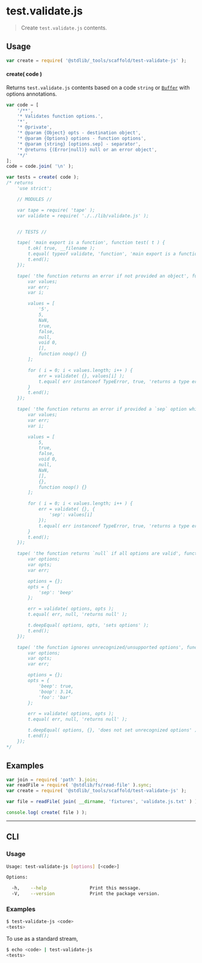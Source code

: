 # test.validate.js

> Create `test.validate.js` contents.

<!-- Section to include introductory text. Make sure to keep an empty line after the intro `section` element and another before the `/section` close. -->

<section class="intro">

</section>

<!-- /.intro -->

<!-- Package usage documentation. -->

<section class="usage">

## Usage

```javascript
var create = require( '@stdlib/_tools/scaffold/test-validate-js' );
```

#### create( code )

Returns `test.validate.js` contents based on a code `string` or [`Buffer`][@stdlib/buffer/ctor] with options annotations.

```javascript
var code = [
    '/**',
    '* Validates function options.',
    '*',
    '* @private',
    '* @param {Object} opts - destination object',
    '* @param {Options} options - function options',
    '* @param {string} [options.sep] - separator',
    '* @returns {(Error|null)} null or an error object',
    '*/'
];
code = code.join( '\n' );

var tests = create( code );
/* returns
    'use strict';

    // MODULES //

    var tape = require( 'tape' );
    var validate = require( './../lib/validate.js' );


    // TESTS //

    tape( 'main export is a function', function test( t ) {
        t.ok( true, __filename );
        t.equal( typeof validate, 'function', 'main export is a function' );
        t.end();
    });

    tape( 'the function returns an error if not provided an object', function test( t ) {
        var values;
        var err;
        var i;

        values = [
            '5',
            5,
            NaN,
            true,
            false,
            null,
            void 0,
            [],
            function noop() {}
        ];

        for ( i = 0; i < values.length; i++ ) {
            err = validate( {}, values[i] );
            t.equal( err instanceof TypeError, true, 'returns a type error when provided '+values[i] );
        }
        t.end();
    });

    tape( 'the function returns an error if provided a `sep` option which is not a string', function test( t ) {
        var values;
        var err;
        var i;

        values = [
            5,
            true,
            false,
            void 0,
            null,
            NaN,
            [],
            {},
            function noop() {}
        ];

        for ( i = 0; i < values.length; i++ ) {
            err = validate( {}, {
                'sep': values[i]
            });
            t.equal( err instanceof TypeError, true, 'returns a type error when provided '+values[i] );
        }
        t.end();
    });

    tape( 'the function returns `null` if all options are valid', function test( t ) {
        var options;
        var opts;
        var err;

        options = {};
        opts = {
            'sep': 'beep'
        };

        err = validate( options, opts );
        t.equal( err, null, 'returns null' );

        t.deepEqual( options, opts, 'sets options' );
        t.end();
    });

    tape( 'the function ignores unrecognized/unsupported options', function test( t ) {
        var options;
        var opts;
        var err;

        options = {};
        opts = {
            'beep': true,
            'boop': 3.14,
            'foo': 'bar'
        };

        err = validate( options, opts );
        t.equal( err, null, 'returns null' );

        t.deepEqual( options, {}, 'does not set unrecognized options' );
        t.end();
    });
*/
```

</section>

<!-- /.usage -->

<!-- Package usage notes. Make sure to keep an empty line after the `section` element and another before the `/section` close. -->

<section class="notes">

</section>

<!-- /.notes -->

<!-- Package usage examples. -->

<section class="examples">

## Examples

<!-- eslint no-undef: "error" -->

```javascript
var join = require( 'path' ).join;
var readFile = require( '@stdlib/fs/read-file' ).sync;
var create = require( '@stdlib/_tools/scaffold/test-validate-js' );

var file = readFile( join( __dirname, 'fixtures', 'validate.js.txt' ) );

console.log( create( file ) );
```

</section>

<!-- /.examples -->

<!-- Section for describing a command-line interface. -->

* * *

<section class="cli">

## CLI

<!-- CLI usage documentation. -->

<section class="usage">

### Usage

```bash
Usage: test-validate-js [options] [<code>]

Options:

  -h,    --help                Print this message.
  -V,    --version             Print the package version.
```

</section>

<!-- /.usage -->

<!-- CLI usage notes. Make sure to keep an empty line after the `section` element and another before the `/section` close. -->

<section class="notes">

</section>

<!-- /.notes -->

<!-- CLI usage examples. -->

<section class="examples">

### Examples

```bash
$ test-validate-js <code>
<tests>
```

To use as a standard stream,

```bash
$ echo <code> | test-validate-js
<tests>
```

</section>

<!-- /.examples -->

</section>

<!-- /.cli -->

<!-- Section to include cited references. If references are included, add a horizontal rule *before* the section. Make sure to keep an empty line after the `section` element and another before the `/section` close. -->

<section class="references">

</section>

<!-- /.references -->

<!-- Section for all links. Make sure to keep an empty line after the `section` element and another before the `/section` close. -->

<section class="links">

[@stdlib/buffer/ctor]: https://github.com/stdlib-js/stdlib

</section>

<!-- /.links -->
